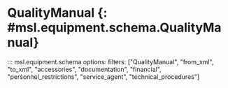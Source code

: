 # QualityManual {: #msl.equipment.schema.QualityManual}
::: msl.equipment.schema
    options:
        filters: ["QualityManual", "from_xml", "to_xml", "accessories", "documentation", "financial", "personnel_restrictions", "service_agent", "technical_procedures"]
